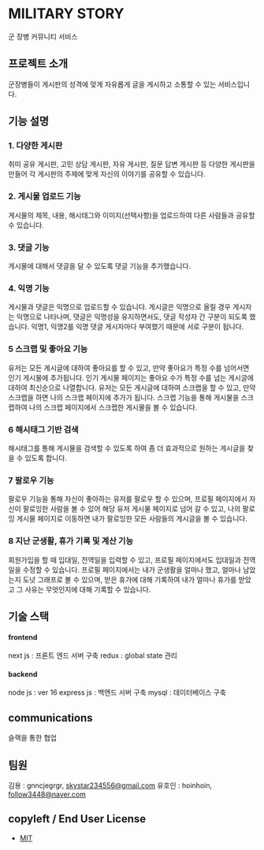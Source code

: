 # MILITARY STORY
군 장병 커뮤니티 서비스

## 프로젝트 소개
군장병들이 게시판의 성격에 맞게 자유롭게 글을 게시하고 소통할 수 있는 서비스입니다.

## 기능 설명
### 1. 다양한 게시판
취미 공유 게시판, 고민 상담 게시판, 자유 게시판, 질문 답변 게시판 등 다양한 게시판을 만들어 각 게시판의 주제에 맞게 자신의 이야기를 공유할 수 있습니다.
### 2. 게시물 업로드 기능
게시물의 제목, 내용, 해시태그와 이미지(선택사항)을 업로드하여 다른 사람들과 공유할 수 있습니다.
### 3. 댓글 기능
게시물에 대해서 댓글을 달 수 있도록 댓글 기능을 추가했습니다.
### 4. 익명 기능
게시물과 댓글은 익명으로 업로드할 수 있습니다. 게시글은 익명으로 올릴 경우 게시자는 익명으로 나타나며, 댓글은 익명성을 유지하면서도, 댓글 작성자 간 구분이 되도록 했습니다.
익명1, 익명2를 익명 댓글 게시자마다 부여했기 때문에 서로 구분이 됩니다.
### 5 스크랩 및 좋아요 기능
유저는 모든 게시글에 대하여 좋아요를 할 수 있고, 만약 좋아요가 특정 수를 넘어서면 인기 게시물에 추가됩니다. 인기 게시물 페이지는 좋아요 수가 특정 수를 넘는 게시글에 대하여 최신순으로 나열합니다.
유저는 모든 게시글에 대하여 스크랩을 할 수 있고, 만약 스크랩을 하면 나의 스크랩 페이지에 추가가 됩니다.
스크랩 기능을 통해 게시물을 스크랩하여 나의 스크랩 페이지에서 스크랩한 게시물을 볼 수 있습니다.
### 6 해시태그 기반 검색
해시태그를 통해 게시물을 검색할 수 있도록 하여 좀 더 효과적으로 원하는 게시글을 찾을 수 있도록 합니다.
### 7 팔로우 기능 
팔로우 기능을 통해 자신이 좋아하는 유저를 팔로우 할 수 있으며, 프로필 페이지에서 자신이 팔로잉한 사람을 볼 수 있어 해당 유저 게시물 페이지로 넘어 갈 수 있고, 
나의 팔로잉 게시물 페이지로 이동하면 내가 팔로잉한 모든 사람들의 게시글을 볼 수 있습니다.
### 8 지난 군생활, 휴가 기록 및 계산 기능 
회원가입을 할 때 입대일, 전역일을 입력할 수 있고, 프로필 페이지에서도 입대일과 전역일을 수정할 수 있습니다.
프로필 페이지에서는 내가 군생활을 얼마나 했고, 얼마나 남았는지 도넛 그래프로 볼 수 있으며, 받은 휴가에 대해 기록하여 내가 얼마나 휴가를 받았고 그 사유는 무엇인지에 대해 기록할 수 있습니다. 

## 기술 스택

#### frontend
next js : 프론트 엔드 서버 구축
redux : global state 관리

#### backend 
node js : ver 16
express js : 백엔드 서버 구축
mysql : 데이터베이스 구축
 

## communications
슬랙을 통한 협업

## 팀원
김용 : gnncjegrgr, skystar234556@gmail.com
유호인 : hoinhoin, follow3448@naver.com

## copyleft / End User License
+ [MIT](https://github.com/osamhack2022/WEB_MILITARY_STORY/blob/master/License)


